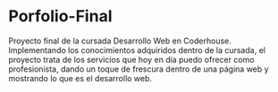 # Porfolio-Final
Proyecto final de la cursada Desarrollo Web en Coderhouse.
Implementando los conocimientos adquiridos dentro de la cursada, el proyecto trata de los servicios que hoy en dia puedo ofrecer como profesionista, dando un toque de frescura dentro de una página web y mostrando lo que es el desarrollo web.
